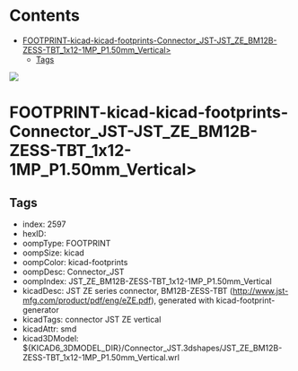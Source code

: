 



Contents
========

* [FOOTPRINT-kicad-kicad-footprints-Connector_JST-JST_ZE_BM12B-ZESS-TBT_1x12-1MP_P1.50mm_Vertical>](#footprint-kicad-kicad-footprints-connector_jst-jst_ze_bm12b-zess-tbt_1x12-1mp_p150mm_vertical)
	* [Tags](#tags)
  
![][im]
# FOOTPRINT-kicad-kicad-footprints-Connector_JST-JST_ZE_BM12B-ZESS-TBT_1x12-1MP_P1.50mm_Vertical>

## Tags

- index: 2597
- hexID: 
- oompType: FOOTPRINT
- oompSize: kicad
- oompColor: kicad-footprints
- oompDesc: Connector_JST
- oompIndex: JST_ZE_BM12B-ZESS-TBT_1x12-1MP_P1.50mm_Vertical
- kicadDesc: JST ZE series connector, BM12B-ZESS-TBT (http://www.jst-mfg.com/product/pdf/eng/eZE.pdf), generated with kicad-footprint-generator
- kicadTags: connector JST ZE vertical
- kicadAttr: smd
- kicad3DModel: ${KICAD6_3DMODEL_DIR}/Connector_JST.3dshapes/JST_ZE_BM12B-ZESS-TBT_1x12-1MP_P1.50mm_Vertical.wrl



[im]: image.png
